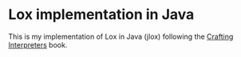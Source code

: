 # Lox implementation in Java

This is my implementation of Lox in Java (jlox) following the [Crafting Interpreters](https://craftinginterpreters.com/contents.html) book.

